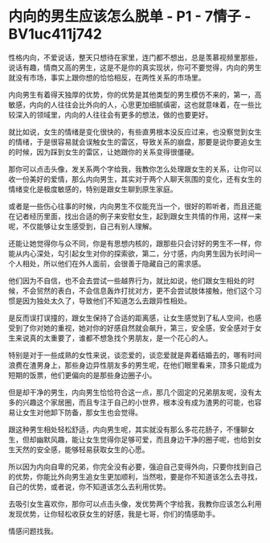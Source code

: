 # 内向的男生应该怎么脱单 - P1 - 7情子 - BV1uc411j742

性格内向，不爱说话，整天只想待在家里，连门都不想出，总是羡慕视频里那些，说话有趣，情商又高的男生，这是不是你的真实现状，你可不要觉得，内向的男生就没有市场，事实上跟你想的恰恰相反，在两性关系的市场里。

内向男生有着得天独厚的优势，你的优势是其他类型的男生模仿不来的，第一，高敏感，内向的人往往会比外向的人，心思更加细腻缜密，这也就意味着，在一些比较深入的领域里，内向的人往往会有更多的想法，做的也要更好。

就比如说，女生的情绪是变化很快的，有些直男根本没反应过来，也没察觉到女生的情绪，于是很容易就会误触女生的雷区，导致关系的崩盘，那要是说你要追女生的时候，因为踩到女生的雷区，让她跟你的关系变得很僵硬。

那你可以点击头像，发关系两个字给我，我教你怎么处理跟女生的关系，让你可以收一份美好的爱情，那么内向男生，其实对于两个人聊天氛围的变化，还有女生的情绪变化是极度敏感的，特别是跟女生聊到原生家庭。

或者是一些伤心往事的时候，内向男生不仅能充当一个，很好的聆听者，而且还能在记者经历里面，找出合适的例子来安慰女生，起到跟女生共情的作用，这样一来呢，不仅能够让女生感受到，自己有别人理解。

还能让她觉得你与众不同，你是有思想内核的，跟那些只会讨好的男生不一样，你能从内心深处，勾引起女生对你的探索欲，第二，分寸感，内向男生因为长时间一个人相处，所以他们在外人面前，会很善于隐藏自己的需求感。

他们因为不自信，也不会去尝试一些越界行为，就比如说，他们跟女生相处的时候，不会贸然的表白，不会信息轰炸打扰对方，更不会尝试肢体接触，他们这个习惯是因为独处太久了，导致他们不知道怎么去跟异性相处。

是反而误打误撞的，跟女生保持了合适的距离感，让女生感觉到了私人空间，也感受到了你对她的重视，她对你的好感自然就会飙升，第三，安全感，安全感对于女生来说真的太重要了，谁都不想急找个男朋友，是一个花心的人。

特别是对于一些成熟的女性来说，谈恋爱的，谈恋爱就是奔着结婚去的，哪有时间浪费在渣男身上，那些身边异性朋友多的男生呢，在他们眼里看来，顶多只能成为短期的饭票，他们更偏向的是那些身边圈子小。

但是却干净的男生，内向男生恰恰符合这一点，那几个固定的兄弟朋友呢，没有太多的兴趣这个家居圈，而且专注于自己的小世界，根本没有成为渣男的可能，也容易让女生对他卸下防备，那女生也会觉得。

跟这种男生相处轻松舒适，内向男生呢，其实就没有那么多花花肠子，不懂聊女生，但却幽默风趣，能让女生觉得你足够可爱，而且身边干净的圈子呢，也给到女生天然的安全感，能够轻易获取女生的心愿。

所以因为内向自卑的兄弟，你完全没有必要，强迫自己变得外向，只要你找到自己的优势，你能比外向男生追女生更加顺利，当然啦，要是你不知道该怎么去寻找，自己的优势，或者说，你不知道该怎么去利用优势。

去吸引女生喜欢你，那你可以点击头像，发优势两个字给我，我教你应该怎么利用发现优势，让你轻松收获女生的好感，我是七哥，你们的情感助手。

情感问题找我。